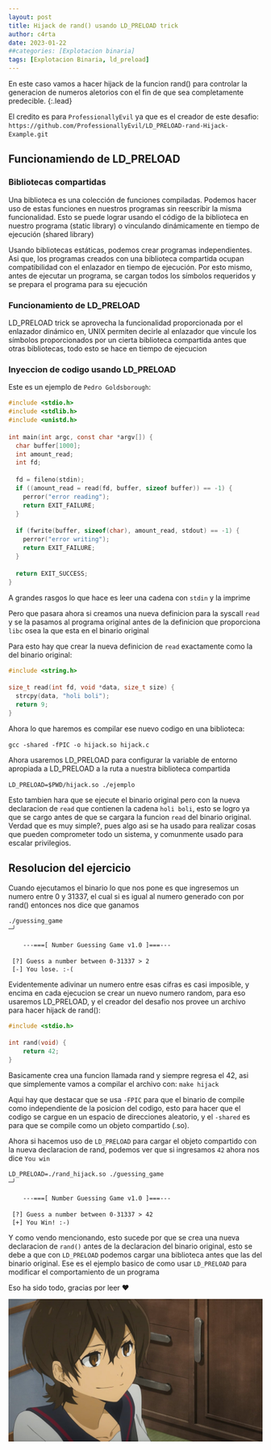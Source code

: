 ```yaml
---
layout: post
title: Hijack de rand() usando LD_PRELOAD trick
author: c4rta
date: 2023-01-22
##categories: [Explotacion binaria]
tags: [Explotacion Binaria, ld_preload]
---
```

En este caso vamos a hacer hijack de la funcion rand() para controlar la generacion de numeros aletorios con el fin de que sea completamente predecible.
{:.lead}

El credito es para ```ProfessionallyEvil``` ya que es el creador de este desafio: ```https://github.com/ProfessionallyEvil/LD_PRELOAD-rand-Hijack-Example.git```

## Funcionamiendo de LD_PRELOAD

### Bibliotecas compartidas

Una biblioteca es una colección de funciones compiladas. Podemos hacer uso de estas funciones en nuestros programas sin reescribir la misma funcionalidad. Esto se puede lograr usando el código de la biblioteca en nuestro programa (static library) o vinculando dinámicamente en tiempo de ejecución (shared library)

Usando bibliotecas estáticas, podemos crear programas independientes. Asi que, los programas creados con una biblioteca compartida ocupan compatibilidad con el enlazador en tiempo de ejecución. Por esto mismo, antes de ejecutar un programa, se cargan todos los símbolos requeridos y se prepara el programa para su ejecución

### Funcionamiento de LD_PRELOAD

LD_PRELOAD trick se aprovecha la funcionalidad proporcionada por el enlazador dinámico en, UNIX permiten decirle al enlazador que vincule los símbolos proporcionados por un cierta biblioteca compartida antes que otras bibliotecas, todo esto se hace en tiempo de ejecucion 

### Inyeccion de codigo usando LD_PRELOAD

Este es un ejemplo de ```Pedro Goldsborough```:

```c
#include <stdio.h>
#include <stdlib.h>
#include <unistd.h>

int main(int argc, const char *argv[]) {
  char buffer[1000];
  int amount_read;
  int fd;

  fd = fileno(stdin);
  if ((amount_read = read(fd, buffer, sizeof buffer)) == -1) {
    perror("error reading");
    return EXIT_FAILURE;
  }

  if (fwrite(buffer, sizeof(char), amount_read, stdout) == -1) {
    perror("error writing");
    return EXIT_FAILURE;
  }

  return EXIT_SUCCESS;
}
```

A grandes rasgos lo que hace es leer una cadena con ```stdin``` y la imprime

Pero que pasara ahora si creamos una nueva definicion para la syscall ```read``` y se la pasamos al programa original antes de la definicion que proporciona ```libc``` osea la que esta en el binario original

Para esto hay que crear la nueva definicion de ```read``` exactamente como la del binario original:

```c
#include <string.h>

size_t read(int fd, void *data, size_t size) {
  strcpy(data, "holi boli");
  return 9;
}
```

Ahora lo que haremos es compilar ese nuevo codigo en una biblioteca:

```gcc -shared -fPIC -o hijack.so hijack.c```

Ahora usaremos LD_PRELOAD para configurar la variable de entorno apropiada a LD_PRELOAD a la ruta a nuestra biblioteca compartida

```LD_PRELOAD=$PWD/hijack.so ./ejemplo```

Esto tambien hara que se ejecute el binario original pero con la nueva declaracion de ```read``` que contienen la cadena ```holi boli```, esto se logro ya que se cargo antes de que se cargara la funcion ```read``` del binario original. Verdad que es muy simple?, pues algo asi se ha usado para realizar cosas que pueden comprometer todo un sistema, y comunmente usado para escalar privilegios.

## Resolucion del ejercicio

Cuando ejecutamos el binario lo que nos pone es que ingresemos un numero entre 0 y 31337, el cual si es igual al numero generado con por rand() entonces nos dice que ganamos

```
./guessing_game                                                                                                                                      ─╯

	---===[ Number Guessing Game v1.0 ]===---

 [?] Guess a number between 0-31337 > 2
 [-] You lose. :-(
```

Evidentemente adivinar un numero entre esas cifras es casi imposible, y encima en cada ejecucion se crear un nuevo numero random, para eso usaremos LD_PRELOAD, y el creador del desafio nos provee un archivo para hacer hijack de rand():

```c
#include <stdio.h>

int rand(void) {
    return 42; 
}
```
Basicamente crea una funcion llamada rand y siempre regresa el 42, asi que simplemente vamos a compilar el archivo con: ```make hijack``` 

Aqui hay que destacar que se usa ```-FPIC``` para que el binario de compile como independiente de la posicion del codigo, esto para hacer que el codigo se cargue en un espacio de direcciones aleatorio, y el ```-shared``` es para que se compile como un objeto compartido (.so).

Ahora si hacemos uso de ```LD_PRELOAD``` para cargar el objeto compartido con la nueva declaracion de rand, podemos ver que si ingresamos ```42``` ahora nos dice ```You win```

```
LD_PRELOAD=./rand_hijack.so ./guessing_game                                                                                                          ─╯

	---===[ Number Guessing Game v1.0 ]===---

 [?] Guess a number between 0-31337 > 42
 [+] You Win! :-)
```

Y como vendo mencionando, esto sucede por que se crea una nueva declaracion de ```rand()``` antes de la declaracion del binario original, esto se debe a que con ```LD_PRELOAD``` podemos cargar una biblioteca antes que las del binario original. Ese es el ejemplo basico de como usar ```LD_PRELOAD``` para modificar el comportamiento de un programa

Eso ha sido todo, gracias por leer ❤

![](/assets/img/heap2/waifu.jpg)
